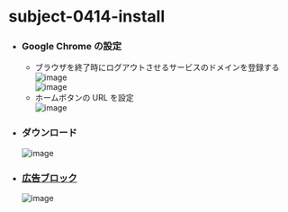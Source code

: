 # subject-0414-install

- ### Google Chrome の設定
  - ブラウザを終了時にログアウトさせるサービスのドメインを登録する
  ![image](https://user-images.githubusercontent.com/1501327/163702374-adf4fe74-61cf-433d-a8d1-31952dcf8e8b.png)\
  ![image](https://user-images.githubusercontent.com/1501327/163702402-3183dc3c-9439-49db-81d3-e1fc73d201fd.png)
  - ホームボタンの URL を設定\
  ![image](https://user-images.githubusercontent.com/1501327/163296182-998fcc05-9da1-4eeb-86a7-982edfbb5384.png)

- ### ダウンロード
  ![image](https://user-images.githubusercontent.com/1501327/163702462-eae3b4e1-0099-498f-95b7-8adeafb3ae0d.png)


- ### [広告ブロック](https://chrome.google.com/webstore/detail/adblock-%E2%80%94-best-ad-blocker/gighmmpiobklfepjocnamgkkbiglidom)
  ![image](https://user-images.githubusercontent.com/1501327/162353261-aa5d7984-d7da-493d-838a-f752665c40bf.png)
